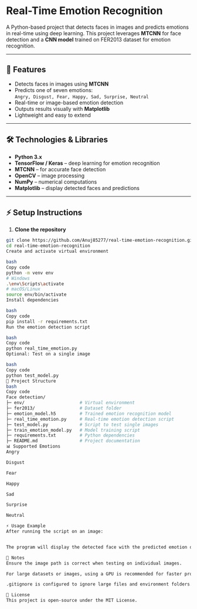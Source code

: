 # Real-Time Emotion Recognition

A Python-based project that detects faces in images and predicts emotions in real-time using deep learning. This project leverages **MTCNN** for face detection and a **CNN model** trained on FER2013 dataset for emotion recognition.

---

## 🔹 Features

- Detects faces in images using **MTCNN**
- Predicts one of seven emotions:  
  `Angry, Disgust, Fear, Happy, Sad, Surprise, Neutral`
- Real-time or image-based emotion detection
- Outputs results visually with **Matplotlib**
- Lightweight and easy to extend

---

## 🛠️ Technologies & Libraries

- **Python 3.x**
- **TensorFlow / Keras** – deep learning for emotion recognition
- **MTCNN** – for accurate face detection
- **OpenCV** – image processing
- **NumPy** – numerical computations
- **Matplotlib** – display detected faces and predictions

---

## ⚡ Setup Instructions

1. **Clone the repository**
```bash
git clone https://github.com/Anuj85277/real-time-emotion-recognition.git
cd real-time-emotion-recognition
Create and activate virtual environment

bash
Copy code
python -m venv env
# Windows
.\env\Scripts\activate
# macOS/Linux
source env/bin/activate
Install dependencies

bash
Copy code
pip install -r requirements.txt
Run the emotion detection script

bash
Copy code
python real_time_emotion.py
Optional: Test on a single image

bash
Copy code
python test_model.py
📂 Project Structure
bash
Copy code
Face detection/
├─ env/                     # Virtual environment
├─ fer2013/                 # Dataset folder
├─ emotion_model.h5         # Trained emotion recognition model
├─ real_time_emotion.py     # Real-time emotion detection script
├─ test_model.py            # Script to test single images
├─ train_emotion_model.py   # Model training script
├─ requirements.txt         # Python dependencies
├─ README.md                # Project documentation
📊 Supported Emotions
Angry

Disgust

Fear

Happy

Sad

Surprise

Neutral

⚡ Usage Example
After running the script on an image:


The program will display the detected face with the predicted emotion on top.

🔐 Notes
Ensure the image path is correct when testing on individual images.

For large datasets or images, using a GPU is recommended for faster processing.

.gitignore is configured to ignore large files and environment folders.

📌 License
This project is open-source under the MIT License.
